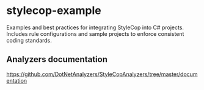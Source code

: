 # stylecop-example

Examples and best practices for integrating StyleCop into C# projects. Includes rule configurations and sample projects to enforce consistent coding standards.


## Analyzers documentation

https://github.com/DotNetAnalyzers/StyleCopAnalyzers/tree/master/documentation
